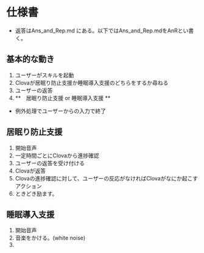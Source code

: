 # 仕様書  

* 返答はAns_and_Rep.md にある。以下ではAns_and_Rep.mdをAnRとい書く。
　　
##  基本的な動き  
1. ユーザーがスキルを起動
2. Clovaが居眠り防止支援か睡眠導入支援のどちらをするか尋ねる
3. ユーザーの返答  
4. **　居眠り防止支援 or 睡眠導入支援 **
* 例外処理でユーザーからの入力で終了

## 居眠り防止支援
1. 開始音声
2. 一定時間ごとにClovaから進捗確認
3. ユーザーの返答を受け付ける
4. Clovaが返答
5. Clovaの進捗確認に対して、ユーザーの反応がなければClovaがなにか起こすアクション
6. ときどき励ます。


## 睡眠導入支援
1. 開始音声
2. 音楽をかける。(white noise)
3. 



